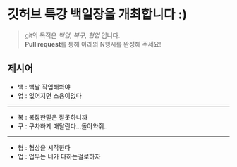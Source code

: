 # 깃허브 특강 백일장을 개최합니다 :)
> git의 목적은 *백업*, *복구*, *협업* 입니다.  
> **Pull request**를 통해 아래의 N행시를 완성해 주세요!
## 제시어
- 백 : 백날 작업해봐야
- 업 : 없어지면 소용이없다
---
- 복 : 복잡한말은 잘못하니까
- 구 : 구차하게 매달린다...돌아와줘..
---
- 협 : 협상을 시작한다
- 업 : 업무는 네가 다하는걸로하자
